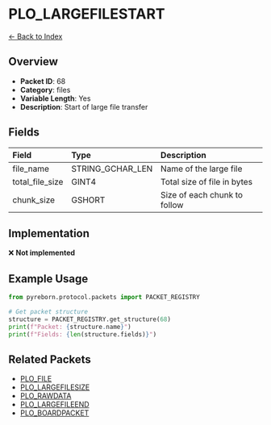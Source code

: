 # PLO_LARGEFILESTART

[← Back to Index](../index.md)

## Overview

- **Packet ID**: 68
- **Category**: files
- **Variable Length**: Yes
- **Description**: Start of large file transfer

## Fields

| Field | Type | Description |
|:------|:-----|:------------|
| file_name | STRING_GCHAR_LEN | Name of the large file |
| total_file_size | GINT4 | Total size of file in bytes |
| chunk_size | GSHORT | Size of each chunk to follow |

## Implementation

❌ **Not implemented**

## Example Usage

```python
from pyreborn.protocol.packets import PACKET_REGISTRY

# Get packet structure
structure = PACKET_REGISTRY.get_structure(68)
print(f"Packet: {structure.name}")
print(f"Fields: {len(structure.fields)}")
```

## Related Packets

- [PLO_FILE](PLO_FILE.md)
- [PLO_LARGEFILESIZE](PLO_LARGEFILESIZE.md)
- [PLO_RAWDATA](PLO_RAWDATA.md)
- [PLO_LARGEFILEEND](PLO_LARGEFILEEND.md)
- [PLO_BOARDPACKET](PLO_BOARDPACKET.md)
